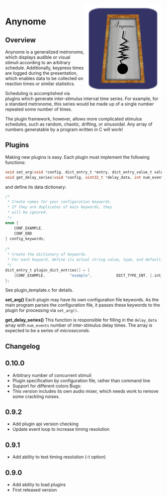 <img src="/img/anynome-logo.png" align="right" style="float:right;">

# Anynome

## Overview
Anynome is a generalized metronome, which displays audible or visual stimuli according to an arbitrary schedule.  Additionally, keypress times are logged during the presentation, which enables data to be collected on reaction times or similar statistics.

Scheduling is accomplished via plugins which generate inter-stimulus interval time series. For example, for a standard metronome, this series would be made up of a single number repeated some number of times.

The plugin framework, however, allows more complicated stimulus schedules, such as random, chaotic, drifting, or sinusoidal.  Any array of numbers generatable by a program written in C will work!

## Plugins

Making new plugins is easy.  Each plugin must implement the following functions:
```C
void set_arg(void *config, dict_entry_t *entry, dict_entry_value_t value);
void get_delay_series(void *config, uint32_t *delay_data, int num_events);
```

and define its data dictionary:

```C
/*
 * Create names for your configuration keywords.
 * If they are duplicates of main keywords, they
 * will be ignored.
 */
enum {
    CONF_EXAMPLE,
    CONF_END
} config_keywords;

/*
 * Create the dictionary of keywords.
 * For each keyword, define its actual string value, type, and default.
 */
dict_entry_t plugin_dict_entries[] = {
    {CONF_EXAMPLE,           "example",           DICT_TYPE_INT, {.int_val=1}}
};
```

See plugin\_template.c for details.

**set\_arg()**
Each plugin may have its own configuration file keywords. As the main program parses the configuration file, it passes these keywords to the plugin for processing via `set_arg()`.

**get\_delay\_series()**
This function is responsible for filling in the `delay_data` array with `num_events` number of inter-stimulus delay times. The array is expected to be a series of *microseconds*.

## Changelog

0.10.0
------
- Arbitrary number of concurrent stimuli
- Plugin specification by configuration file, rather than command line
- Support for different colors
Bugs:
- This version includes its own audio mixer, which needs work to
  remove some crackling noises.

0.9.2
-----
- Add plugin api version checking
- Update event loop to increase timing resolution

0.9.1
-----
- Add ability to test timing resolution (-t option)

0.9.0
-----
- Add ability to load plugins
- First released version

